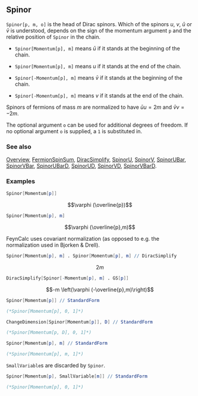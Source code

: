 ```mathematica
 
```

## Spinor

`Spinor[p, m, o]` is the head of Dirac spinors. Which of the spinors $u$, $v$, $\bar{u}$ or $\bar{v}$ is understood, depends on the sign of the momentum argument `p` and the relative position of `Spinor` in the chain.

- `Spinor[Momentum[p], m]` means $\bar{u}$ if it stands at the beginning of the chain.

- `Spinor[Momentum[p], m]` means $u$ if it stands at the end of the chain.

- `Spinor[-Momentum[p], m]` means $\bar{v}$ if it stands at the beginning of the chain.

- `Spinor[-Momentum[p], m]` means $v$ if it stands at the end of the chain.

Spinors of fermions of mass $m$ are normalized to have $\bar{u} u=2 m$ and $\bar{v} v=-2 m$.

The optional argument `o` can be used for additional degrees of freedom. If no optional argument `o` is supplied, a `1` is substituted in.

### See also

[Overview](Extra/FeynCalc.md), [FermionSpinSum](FermionSpinSum.md), [DiracSimplify](DiracSimplify.md), [SpinorU](SpinorU.md), [SpinorV](SpinorV.md), [SpinorUBar](SpinorUBar.md), [SpinorVBar](SpinorVBar.md), [SpinorUBarD](SpinorUBarD.md), [SpinorUD](SpinorUD.md), [SpinorVD](SpinorVD.md), [SpinorVBarD](SpinorVBarD.md).

### Examples

```mathematica
Spinor[Momentum[p]]
```

$$\varphi (\overline{p})$$

```mathematica
Spinor[Momentum[p], m]
```

$$\varphi (\overline{p},m)$$

FeynCalc uses covariant normalization (as opposed to e.g. the normalization used in Bjorken & Drell).

```mathematica
Spinor[Momentum[p], m] . Spinor[Momentum[p], m] // DiracSimplify
```

$$2 m$$

```mathematica
DiracSimplify[Spinor[-Momentum[p], m] . GS[p]]
```

$$-m \left(\varphi (-\overline{p},m)\right)$$

```mathematica
Spinor[Momentum[p]] // StandardForm

(*Spinor[Momentum[p], 0, 1]*)
```

```mathematica
ChangeDimension[Spinor[Momentum[p]], D] // StandardForm

(*Spinor[Momentum[p, D], 0, 1]*)
```

```mathematica
Spinor[Momentum[p], m] // StandardForm

(*Spinor[Momentum[p], m, 1]*)
```

`SmallVariable`s are discarded by `Spinor`.

```mathematica
Spinor[Momentum[p], SmallVariable[m]] // StandardForm

(*Spinor[Momentum[p], 0, 1]*)
```
